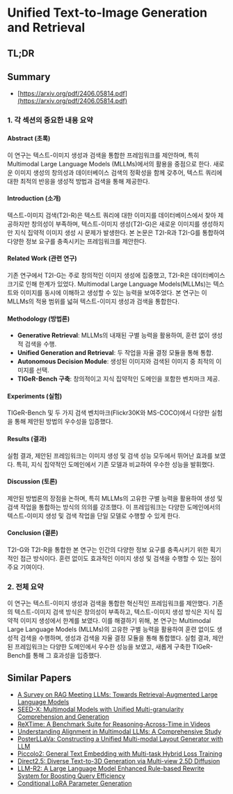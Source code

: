 # Unified Text-to-Image Generation and Retrieval
## TL;DR
## Summary
- [https://arxiv.org/pdf/2406.05814.pdf](https://arxiv.org/pdf/2406.05814.pdf)

### 1. 각 섹션의 중요한 내용 요약
#### Abstract (초록)
이 연구는 텍스트-이미지 생성과 검색을 통합한 프레임워크를 제안하며, 특히 Multimodal Large Language Models (MLLMs)에서의 활용을 중점으로 한다. 새로운 이미지 생성의 창의성과 데이터베이스 검색의 정확성을 함께 갖추어, 텍스트 쿼리에 대한 최적의 반응을 생성적 방법과 검색을 통해 제공한다.

#### Introduction (소개)
텍스트-이미지 검색(T2I-R)은 텍스트 쿼리에 대한 이미지를 데이터베이스에서 찾아 제공하지만 창의성이 부족하며, 텍스트-이미지 생성(T2I-G)은 새로운 이미지를 생성하지만 지식 집약적 이미지 생성 시 문제가 발생한다. 본 논문은 T2I-R과 T2I-G를 통합하여 다양한 정보 요구를 충족시키는 프레임워크를 제안한다.

#### Related Work (관련 연구)
기존 연구에서 T2I-G는 주로 창의적인 이미지 생성에 집중했고, T2I-R은 데이터베이스 크기로 인해 한계가 있었다. Multimodal Large Language Models(MLLMs)는 텍스트와 이미지를 동시에 이해하고 생성할 수 있는 능력을 보여주었다. 본 연구는 이 MLLMs의 적용 범위를 넓혀 텍스트-이미지 생성과 검색을 통합한다.

#### Methodology (방법론)
- **Generative Retrieval**: MLLMs의 내재된 구별 능력을 활용하여, 훈련 없이 생성적 검색을 수행.
- **Unified Generation and Retrieval**: 두 작업을 자율 결정 모듈을 통해 통합.
- **Autonomous Decision Module**: 생성된 이미지와 검색된 이미지 중 최적의 이미지를 선택.
- **TIGeR-Bench 구축**: 창의적이고 지식 집약적인 도메인을 포함한 벤치마크 제공.

#### Experiments (실험)
TIGeR-Bench 및 두 가지 검색 벤치마크(Flickr30K와 MS-COCO)에서 다양한 실험을 통해 제안된 방법의 우수성을 입증했다.

#### Results (결과)
실험 결과, 제안된 프레임워크는 이미지 생성 및 검색 성능 모두에서 뛰어난 효과를 보였다. 특히, 지식 집약적인 도메인에서 기존 모델과 비교하여 우수한 성능을 발휘했다.

#### Discussion (토론)
제안된 방법론의 장점을 논하며, 특히 MLLMs의 고유한 구별 능력을 활용하여 생성 및 검색 작업을 통합하는 방식의 의의를 강조했다. 이 프레임워크는 다양한 도메인에서의 텍스트-이미지 생성 및 검색 작업을 단일 모델로 수행할 수 있게 한다.

#### Conclusion (결론)
T2I-G와 T2I-R을 통합한 본 연구는 인간의 다양한 정보 요구를 충족시키기 위한 획기적인 접근 방식이다. 훈련 없이도 효과적인 이미지 생성 및 검색을 수행할 수 있는 점이 주요 기여이다.

### 2. 전체 요약
이 연구는 텍스트-이미지 생성과 검색을 통합한 혁신적인 프레임워크를 제안했다. 기존의 텍스트-이미지 검색 방식은 창의성이 부족하고, 텍스트-이미지 생성 방식은 지식 집약적 이미지 생성에서 한계를 보였다. 이를 해결하기 위해, 본 연구는 Multimodal Large Language Models (MLLMs)의 고유한 구별 능력을 활용하여 훈련 없이도 생성적 검색을 수행하며, 생성과 검색을 자율 결정 모듈을 통해 통합했다. 실험 결과, 제안된 프레임워크는 다양한 도메인에서 우수한 성능을 보였고, 새롭게 구축한 TIGeR-Bench를 통해 그 효과성을 입증했다.

## Similar Papers
- [A Survey on RAG Meeting LLMs: Towards Retrieval-Augmented Large Language Models](2405.06211.md)
- [SEED-X: Multimodal Models with Unified Multi-granularity Comprehension and Generation](2404.14396.md)
- [ReXTime: A Benchmark Suite for Reasoning-Across-Time in Videos](2406.19392.md)
- [Understanding Alignment in Multimodal LLMs: A Comprehensive Study](2407.02477.md)
- [PosterLLaVa: Constructing a Unified Multi-modal Layout Generator with LLM](2406.02884.md)
- [Piccolo2: General Text Embedding with Multi-task Hybrid Loss Training](2405.06932.md)
- [Direct2.5: Diverse Text-to-3D Generation via Multi-view 2.5D Diffusion](2311.15980.md)
- [LLM-R2: A Large Language Model Enhanced Rule-based Rewrite System for Boosting Query Efficiency](2404.12872.md)
- [Conditional LoRA Parameter Generation](2408.01415.md)
